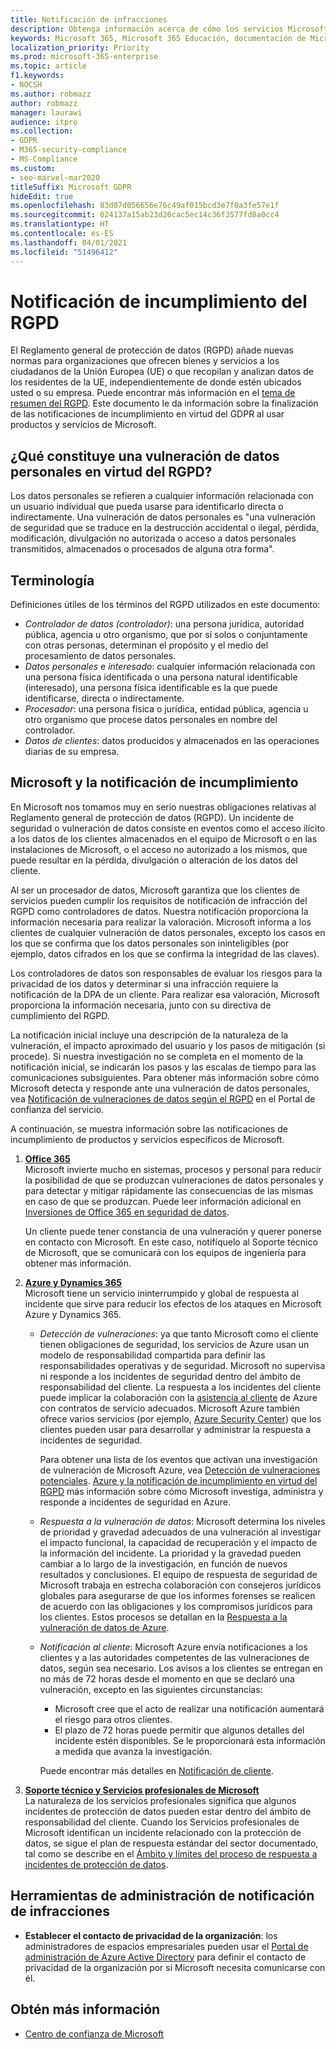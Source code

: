 ```yaml
---
title: Notificación de infracciones
description: Obtenga información acerca de cómo los servicios Microsoft protegen contra una infracción de datos personales y cómo Microsoft responde y le notifica si se produce una infracción.
keywords: Microsoft 365, Microsoft 365 Educación, documentación de Microsoft 365, RGPD
localization_priority: Priority
ms.prod: microsoft-365-enterprise
ms.topic: article
f1.keywords:
- NOCSH
ms.author: robmazz
author: robmazz
manager: laurawi
audience: itpro
ms.collection:
- GDPR
- M365-security-compliance
- MS-Compliance
ms.custom:
- seo-marvel-mar2020
titleSuffix: Microsoft GDPR
hideEdit: true
ms.openlocfilehash: 83d07d056656e76c49af015bcd3e7f0a3fe57e1f
ms.sourcegitcommit: 024137a15ab23d26cac5ec14c36f3577fd8a0cc4
ms.translationtype: HT
ms.contentlocale: es-ES
ms.lasthandoff: 04/01/2021
ms.locfileid: "51496412"
---
```

# <a name="gdpr-breach-notification"></a>Notificación de incumplimiento del RGPD

El Reglamento general de protección de datos (RGPD) añade nuevas normas para organizaciones que ofrecen bienes y servicios a los ciudadanos de la Unión Europea (UE) o que recopilan y analizan datos de los residentes de la UE, independientemente de donde estén ubicados usted o su empresa. Puede encontrar más información en el [tema de resumen del RGPD](gdpr.md). Este documento le da información sobre la finalización de las notificaciones de incumplimiento en virtud del GDPR al usar productos y servicios de Microsoft.

## <a name="what-constitute-a-breach-of-personal-data-under-the-gdpr"></a>¿Qué constituye una vulneración de datos personales en virtud del RGPD?

Los datos personales se refieren a cualquier información relacionada con un usuario individual que pueda usarse para identificarlo directa o indirectamente. Una vulneración de datos personales es "una vulneración de seguridad que se traduce en la destrucción accidental o ilegal, pérdida, modificación, divulgación no autorizada o acceso a datos personales transmitidos, almacenados o procesados de alguna otra forma".

## <a name="terminology"></a>Terminología

Definiciones útiles de los términos del RGPD utilizados en este documento:

- *Controlador de datos (controlador)*: una persona jurídica, autoridad pública, agencia u otro organismo, que por sí solos o conjuntamente con otras personas, determinan el propósito y el medio del procesamiento de datos personales.  
- *Datos personales* e *interesado*: cualquier información relacionada con una persona física identificada o una persona natural identificable (interesado), una persona física identificable es la que puede identificarse, directa o indirectamente.  
- *Procesador*: una persona física o jurídica, entidad pública, agencia u otro organismo que procese datos personales en nombre del controlador.  
- *Datos de clientes*: datos producidos y almacenados en las operaciones diarias de su empresa.

## <a name="microsoft-and-breach-notification"></a>Microsoft y la notificación de incumplimiento

En Microsoft nos tomamos muy en serio nuestras obligaciones relativas al Reglamento general de protección de datos (RGPD). Un incidente de seguridad o vulneración de datos consiste en eventos como el acceso ilícito a los datos de los clientes almacenados en el equipo de Microsoft o en las instalaciones de Microsoft, o el acceso no autorizado a los mismos, que puede resultar en la pérdida, divulgación o alteración de los datos del cliente.

Al ser un procesador de datos, Microsoft garantiza que los clientes de servicios pueden cumplir los requisitos de notificación de infracción del RGPD como controladores de datos. Nuestra notificación proporciona la información necesaria para realizar la valoración. Microsoft informa a los clientes de cualquier vulneración de datos personales, excepto los casos en los que se confirma que los datos personales son ininteligibles (por ejemplo, datos cifrados en los que se confirma la integridad de las claves).

Los controladores de datos son responsables de evaluar los riesgos para la privacidad de los datos y determinar si una infracción requiere la notificación de la DPA de un cliente. Para realizar esa valoración, Microsoft proporciona la información necesaria, junto con su directiva de cumplimiento del RGPD.

La notificación inicial incluye una descripción de la naturaleza de la vulneración, el impacto aproximado del usuario y los pasos de mitigación (si procede). Si nuestra investigación no se completa en el momento de la notificación inicial, se indicarán los pasos y las escalas de tiempo para las comunicaciones subsiguientes. Para obtener más información sobre cómo Microsoft detecta y responde ante una vulneración de datos personales, vea [Notificación de vulneraciones de datos según el RGPD](https://servicetrust.microsoft.com/ViewPage/GDPRBreach) en el Portal de confianza del servicio.

A continuación, se muestra información sobre las notificaciones de incumplimiento de productos y servicios específicos de Microsoft.
  
1. **[Office 365](gdpr-breach-Office365.md)**  
    Microsoft invierte mucho en sistemas, procesos y personal para reducir la posibilidad de que se produzcan vulneraciones de datos personales y para detectar y mitigar rápidamente las consecuencias de las mismas en caso de que se produzcan. Puede leer información adicional en [Inversiones de Office 365 en seguridad de datos](/microsoft-365/compliance/gdpr-breach-office365#office-365-investments-in-data-security).

    Un cliente puede tener constancia de una vulneración y querer ponerse en contacto con Microsoft. En este caso, notifíquelo al Soporte técnico de Microsoft, que se comunicará con los equipos de ingeniería para obtener más información.

2. **[Azure y Dynamics 365](gdpr-breach-azure-dynamics.md)**  
    Microsoft tiene un servicio ininterrumpido y global de respuesta al incidente que sirve para reducir los efectos de los ataques en Microsoft Azure y Dynamics 365.

    - *Detección de vulneraciones*: ya que tanto Microsoft como el cliente tienen obligaciones de seguridad, los servicios de Azure usan un modelo de responsabilidad compartida para definir las responsabilidades operativas y de seguridad. Microsoft no supervisa ni responde a los incidentes de seguridad dentro del ámbito de responsabilidad del cliente. La respuesta a los incidentes del cliente puede implicar la colaboración con la [asistencia al cliente](https://azure.microsoft.com/support/options/) de Azure con contratos de servicio adecuados. Microsoft Azure también ofrece varios servicios (por ejemplo, [Azure Security Center](https://azure.microsoft.com/services/security-center/)) que los clientes pueden usar para desarrollar y administrar la respuesta a incidentes de seguridad.

        Para obtener una lista de los eventos que activan una investigación de vulneración de Microsoft Azure, vea [Detección de vulneraciones potenciales](/microsoft-365/compliance/gdpr-breach-azure-dynamics#detection-of-potential-breaches). [Azure y la notificación de incumplimiento en virtud del RGPD](gdpr-breach-azure-dynamics.md) más información sobre cómo Microsoft investiga, administra y responde a incidentes de seguridad en Azure.

    - *Respuesta a la vulneración de datos*: Microsoft determina los niveles de prioridad y gravedad adecuados de una vulneración al investigar el impacto funcional, la capacidad de recuperación y el impacto de la información del incidente. La prioridad y la gravedad pueden cambiar a lo largo de la investigación, en función de nuevos resultados y conclusiones.
    El equipo de respuesta de seguridad de Microsoft trabaja en estrecha colaboración con consejeros jurídicos globales para asegurarse de que los informes forenses se realicen de acuerdo con las obligaciones y los compromisos jurídicos para los clientes. Estos procesos se detallan en la [Respuesta a la vulneración de datos de Azure](/microsoft-365/compliance/gdpr-breach-azure-dynamics#azures-data-breach-response).

    - *Notificación al cliente*: Microsoft Azure envía notificaciones a los clientes y a las autoridades competentes de las vulneraciones de datos, según sea necesario. Los avisos a los clientes se entregan en no más de 72 horas desde el momento en que se declaró una vulneración, excepto en las siguientes circunstancias:

        - Microsoft cree que el acto de realizar una notificación aumentará el riesgo para otros clientes.
        - El plazo de 72 horas puede permitir que algunos detalles del incidente estén disponibles. Se le proporcionará esta información a medida que avanza la investigación.

        Puede encontrar más detalles en [Notificación de cliente](/microsoft-365/compliance/gdpr-breach-azure-dynamics#customer-notification).

3. **[Soporte técnico y Servicios profesionales de Microsoft](gdpr-breach-Microsoft-Support-Professional-Services.md)**  
    La naturaleza de los servicios profesionales significa que algunos incidentes de protección de datos pueden estar dentro del ámbito de responsabilidad del cliente. Cuando los Servicios profesionales de Microsoft identifican un incidente relacionado con la protección de datos, se sigue el plan de respuesta estándar del sector documentado, tal como se describe en el [Ámbito y límites del proceso de respuesta a incidentes de protección de datos](/microsoft-365/compliance/gdpr-breach-microsoft-support-professional-services#scope--limits-of-data-protection-incident-response-process).

## <a name="breach-notification-admin-tools"></a>Herramientas de administración de notificación de infracciones

- **Establecer el contacto de privacidad de la organización**: los administradores de espacios empresariales pueden usar el [Portal de administración de Azure Active Directory](https://go.microsoft.com/fwlink/p/?linkid=2052736) para definir el contacto de privacidad de la organización por si Microsoft necesita comunicarse con él.

## <a name="learn-more"></a>Obtén más información

- [Centro de confianza de Microsoft](https://www.microsoft.com/trust-center/privacy/gdpr-overview)
